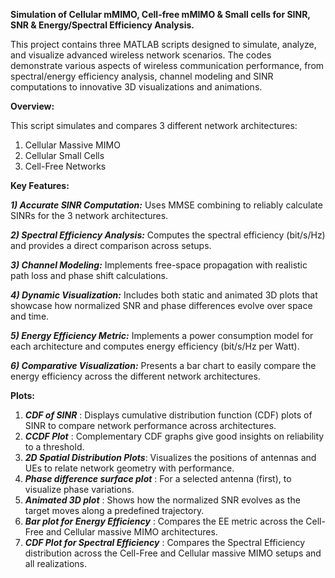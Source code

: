 **Simulation of Cellular mMIMO, Cell-free mMIMO & Small cells for SINR, SNR & Energy/Spectral Efficiency Analysis.** 

This project contains three MATLAB scripts designed to simulate, analyze, and visualize advanced wireless network scenarios. 
The codes demonstrate various aspects of wireless communication performance, from spectral/energy efficiency analysis, channel modeling and SINR computations to innovative 3D visualizations and animations. 

**Overview:**

This script simulates and compares 3 different network architectures:
1) Cellular Massive MIMO
2) Cellular Small Cells
3) Cell-Free Networks
   

**Key Features:**

_**1) Accurate SINR Computation:**_
Uses MMSE combining to reliably calculate SINRs for the 3 network architectures.

_**2) Spectral Efficiency Analysis:**_
Computes the spectral efficiency (bit/s/Hz) and provides a direct comparison across setups.

_**3) Channel Modeling:**_
Implements free-space propagation with realistic path loss and phase shift calculations.

_**4) Dynamic Visualization:**_
Includes both static and animated 3D plots that showcase how normalized SNR and phase differences evolve over space and time.

_**5) Energy Efficiency Metric:**_ Implements a power consumption model for each architecture and computes energy efficiency (bit/s/Hz per Watt).

_**6) Comparative Visualization:**_ Presents a bar chart to easily compare the energy efficiency across the different network architectures.


**Plots:**

1) **_CDF of SINR_** : Displays cumulative distribution function (CDF) plots of SINR to compare network performance across architectures.
2) **_CCDF Plot_** : Complementary CDF graphs give good insights on reliability to a threshold.
3) **_2D Spatial Distribution Plots_**: Visualizes the positions of antennas and UEs to relate network geometry with performance.
4) **_Phase difference surface plot_** : For a selected antenna (first), to visualize phase variations.
5) **_Animated 3D plot_** : Shows how the normalized SNR evolves as the target moves along a predefined trajectory.
6) **_Bar plot for Energy Efficiency_** : Compares the EE metric across the Cell-Free and Cellular massive MIMO architectures.
7) **_CDF Plot for Spectral Efficiency_** : Compares the Spectral Efficiency distribution across the Cell-Free and Cellular massive MIMO setups and all realizations.
